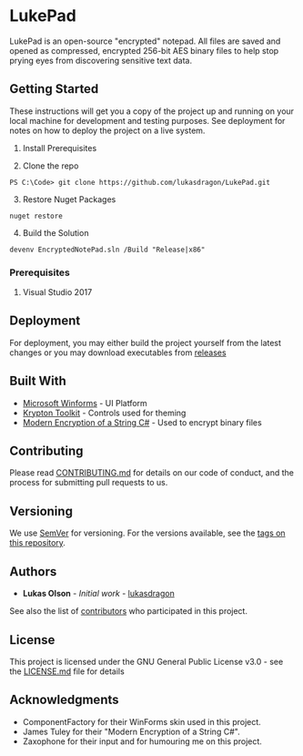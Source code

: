 # LukePad

LukePad is an open-source "encrypted" notepad. All files are saved and opened as compressed, encrypted 256-bit AES binary files to help stop prying eyes from discovering sensitive text data.

## Getting Started

These instructions will get you a copy of the project up and running on your local machine for development and testing purposes. See deployment for notes on how to deploy the project on a live system.
1. Install Prerequisites

2. Clone the repo

```PS C:\Code> git clone https://github.com/lukasdragon/LukePad.git```

3. Restore Nuget Packages

```nuget restore```

4. Build the Solution

```devenv EncryptedNotePad.sln /Build "Release|x86"```

### Prerequisites

1. Visual Studio 2017

## Deployment

For deployment, you may either build the project yourself from the latest changes or you may download executables from [releases](https://github.com/lukasdragon/LukePad/releases) 

## Built With

* [Microsoft Winforms](https://docs.microsoft.com/en-us/dotnet/framework/winforms/) - UI Platform
* [Krypton Toolkit](https://github.com/ComponentFactory/Krypton) - Controls used for theming
* [Modern Encryption of a String C#](https://gist.github.com/jbtule/4336842) - Used to encrypt binary files

## Contributing

Please read [CONTRIBUTING.md](https://github.com/lukasdragon/LukePad/blob/master/CONTRIBUTING.md) for details on our code of conduct, and the process for submitting pull requests to us.

## Versioning

We use [SemVer](http://semver.org/) for versioning. For the versions available, see the [tags on this repository](https://github.com/lukasdragon/LukePad/tags). 

## Authors

* **Lukas Olson** - *Initial work* - [lukasdragon](https://github.com/lukasdragon)

See also the list of [contributors](https://github.com/lukasdragon/LukePad/graphs/contributors) who participated in this project.

## License

This project is licensed under the GNU General Public License v3.0 - see the [LICENSE.md](LICENSE.md) file for details

## Acknowledgments

* ComponentFactory for their WinForms skin used in this project.
* James Tuley for their "Modern Encryption of a String C#". 
* Zaxophone for their input and for humouring me on this project.
